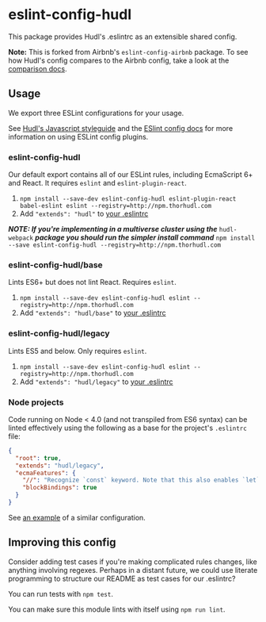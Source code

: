 # eslint-config-hudl

This package provides Hudl's .eslintrc as an extensible shared config.

**Note:** This is forked from Airbnb's `eslint-config-airbnb` package. To see how Hudl's config compares to
the Airbnb config, take a look at the [comparison docs](docs/comparisons/).

## Usage

We export three ESLint configurations for your usage.

See [Hudl's Javascript styleguide](https://github.com/hudl/javascript) and
the [ESlint config docs](http://eslint.org/docs/user-guide/configuring#extending-configuration-files)
for more information on using ESLint config plugins.

### eslint-config-hudl

Our default export contains all of our ESLint rules, including EcmaScript 6+
and React. It requires `eslint` and `eslint-plugin-react`.

1. `npm install --save-dev eslint-config-hudl eslint-plugin-react babel-eslint eslint --registry=http://npm.thorhudl.com`
2. Add `"extends": "hudl"` to [your .eslintrc][eslintrc]

**_NOTE: If you're implementing in a multiverse cluster using the_** `hudl-webpack` **_package you should run the simpler install command_** `npm install --save eslint-config-hudl --registry=http://npm.thorhudl.com` 

### eslint-config-hudl/base

Lints ES6+ but does not lint React. Requires `eslint`.

1. `npm install --save-dev eslint-config-hudl eslint --registry=http://npm.thorhudl.com`
2. Add `"extends": "hudl/base"` to [your .eslintrc][eslintrc]

### eslint-config-hudl/legacy

Lints ES5 and below. Only requires `eslint`.

1. `npm install --save-dev eslint-config-hudl eslint --registry=http://npm.thorhudl.com`
2. Add `"extends": "hudl/legacy"` to [your .eslintrc][eslintrc]

### Node projects

Code running on Node < 4.0 (and not transpiled from ES6 syntax) can be linted effectively using the following as a base
for the project's `.eslintrc` file:
```json
{
  "root": true,
  "extends": "hudl/legacy",
  "ecmaFeatures": {
    "//": "Recognize `const` keyword. Note that this also enables `let`, even though it's not available",
    "blockBindings": true
  }
}
```
See [an example](https://github.com/hudl/javascript/blob/1d53dfc711b824a9dba4a145a22f0fde64385261/packages/eslint-config-hudl/.eslintrc) of a similar configuration.

## Improving this config

Consider adding test cases if you're making complicated rules changes, like
anything involving regexes. Perhaps in a distant future, we could use literate
programming to structure our README as test cases for our .eslintrc?

You can run tests with `npm test`.

You can make sure this module lints with itself using `npm run lint`.

[eslintrc]: ../../linters/.eslintrc
